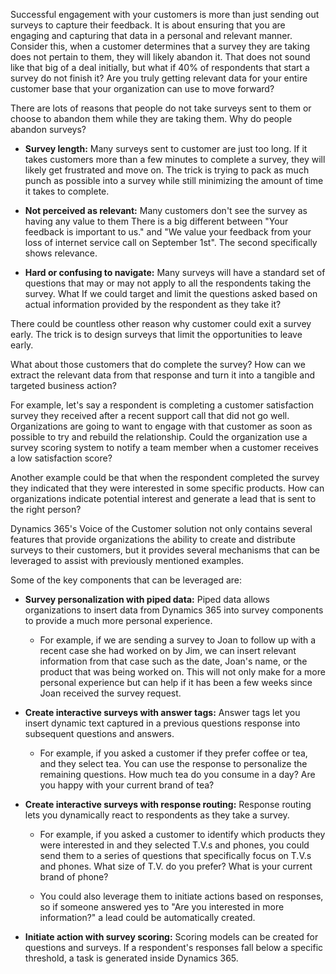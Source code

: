 Successful engagement with your customers is more than just sending out surveys to capture their feedback. It is about ensuring that you are engaging and capturing that data in a personal and relevant manner. Consider this, when a customer determines that a survey they are taking does not pertain to them, they will likely abandon it. That does not sound like that big of a deal initially, but what if 40% of respondents that start a survey do not finish it? Are you truly getting relevant data for your entire customer base that your organization can use to move forward?

There are lots of reasons that people do not take surveys sent to them or choose to abandon them while they are taking them. Why do people abandon surveys?

-   **Survey length:** Many surveys sent to customer are just too long.
   If it takes customers more than a few minutes to complete a survey, they will likely get frustrated and move on. The trick is trying to pack as much punch as possible into a survey while still minimizing the amount of time it takes to complete.

-   **Not perceived as relevant:** Many customers don't see the survey as having any value to them
   There is a big different between "Your feedback is important to us." and "We value your feedback from your loss of internet service call on September 1st". The second specifically shows relevance.

-   **Hard or confusing to navigate:** Many surveys will have a standard set of questions that may or may not apply to all the respondents taking the survey.
   What If we could target and limit the questions asked based on actual information provided by the respondent as they take it?

There could be countless other reason why customer could exit a survey early. The trick is to design surveys that limit the opportunities to leave early.

What about those customers that do complete the survey? How can we extract the relevant data from that response and turn it into a tangible and targeted business action?

For example, let's say a respondent is completing a customer satisfaction survey they received after a recent support call that did not go well. Organizations are going to want to engage with that customer as soon as possible to try and rebuild the relationship. Could the organization use a survey scoring system to notify a team member when a customer receives a low satisfaction score?

Another example could be that when the respondent completed the survey they indicated that they were interested in some specific products. How can organizations indicate potential interest and generate a lead that is sent to the right person?

Dynamics 365's Voice of the Customer solution not only contains several features that provide organizations the ability to create and distribute surveys to their customers, but it provides several mechanisms that can be leveraged to assist with previously mentioned examples.

Some of the key components that can be leveraged are:

-   **Survey personalization with piped data:** Piped data allows organizations to insert data from Dynamics 365 into survey components to provide a much more personal experience.

    -   For example, if we are sending a survey to Joan to follow up with a recent case she had worked on by Jim, we can insert relevant information from that case such as the date, Joan's name, or the product that was being worked on. This will not only make for a more personal experience but can help if it has been a few weeks since Joan received the survey request.

-   **Create interactive surveys with answer tags:** Answer tags let you insert dynamic text captured in a previous questions response into subsequent questions and answers.

    -   For example, if you asked a customer if they prefer coffee or tea, and they select tea. You can use the response to personalize the remaining questions. How much tea do you consume in a day? Are you happy with your current brand of tea?

-   **Create interactive surveys with response routing:** Response routing lets you dynamically react to respondents as they take a survey.

    -   For example, if you asked a customer to identify which products they were interested in and they selected T.V.s and phones, you could send them to a series of questions that specifically focus on T.V.s and phones. What size of T.V. do you prefer? What is your current brand of phone?

    -   You could also leverage them to initiate actions based on responses, so if someone answered yes to "Are you interested in more information?" a lead could be automatically created.

-   **Initiate action with survey scoring:** Scoring models can be created for questions and surveys. If a respondent's responses fall below a specific threshold, a task is generated inside Dynamics 365.
